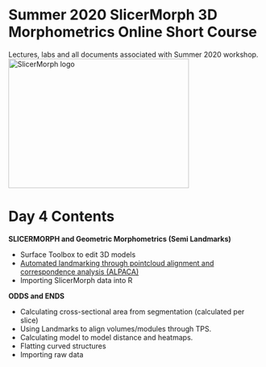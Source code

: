 # Summer 2020 SlicerMorph 3D Morphometrics Online Short Course 
Lectures, labs and all documents associated with Summer 2020 workshop.
<img alt="SlicerMorph logo" width="358" height="256" src="https://github.com/SlicerMorph/SlicerMorph.github.io/blob/master/SlicerMorph_Logos/SlicerMorph_Final_Logos-V2.jpg">

# Day 4 Contents

**SLICERMORPH and Geometric Morphometrics (Semi Landmarks)**
*	Surface Toolbox to edit 3D models 
* [Automated landmarking through pointcloud alignment and correspondence analysis (ALPACA)](https://github.com/SlicerMorph/S_2020/blob/master/Lab_ALPACA/README.md)
* Importing SlicerMorph data into R


**ODDS and ENDS**
* Calculating cross-sectional area from segmentation (calculated per slice)
* Using Landmarks to align volumes/modules through TPS.
*	Calculating model to model distance and heatmaps.
*	Flatting curved structures 
*	Importing raw data






